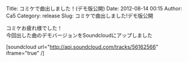 Title: コミケで曲出しました！(デモ版公開)
Date: 2012-08-14 00:15
Author: Ca5
Category: release
Slug: コミケで曲出しました!デモ版公開

コミケお疲れ様でした！  
今回出した曲のデモバージョンをSoundcloudにアップしました

[soundcloud url="http://api.soundcloud.com/tracks/56162566"
iframe="true" /]
